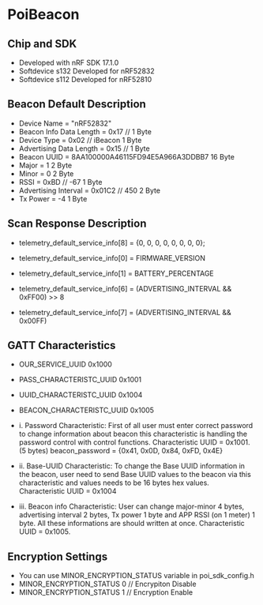 # PoiBeacon

## Chip and SDK

- Developed with nRF SDK 17.1.0
- Softdevice s132 Developed for nRF52832
- Softdevice s112 Developed for nRF52810

## Beacon Default Description

- Device Name                    = "nRF52832"
- Beacon Info Data Length        =  0x17   //                          1 Byte
- Device Type                    =  0x02   //  iBeacon                 1  Byte
- Advertising Data Length        =  0x15   //                          1  Byte       
- Beacon UUID                    =  8AA100000A46115FD94E5A966A3DDBB7   16 Byte
- Major                          =  1                                  2  Byte
- Minor                          =  0                                  2  Byte
- RSSI                           =  0xBD   // -67                      1  Byte   
- Advertising Interval           =  0x01C2 // 450                      2  Byte
- Tx Power                       =  -4                                 1  Byte

## Scan Response Description

- telemetry_default_service_info[8]  = {0, 0, 0, 0, 0, 0, 0, 0};

- telemetry_default_service_info[0]  = FIRMWARE_VERSION
- telemetry_default_service_info[1]  = BATTERY_PERCENTAGE
- telemetry_default_service_info[6]  = (ADVERTISING_INTERVAL && 0xFF00) >> 8
- telemetry_default_service_info[7]  = (ADVERTISING_INTERVAL && 0x00FF)

## GATT Characteristics

- OUR_SERVICE_UUID            0x1000 
- PASS_CHARACTERISTC_UUID     0x1001 
- UUID_CHARACTERISTC_UUID     0x1004 
- BEACON_CHARACTERISTC_UUID   0x1005 


- i. Password Characteristic: First of all user must enter correct password to change  information about beacon this characteristic is handling the password control with control functions. Characteristic UUID = 0x1001. (5 bytes)
beacon_password  =  {0x41, 0x0D, 0x84, 0xFD, 0x4E}


- ii. Base-UUID Characteristic: To change the Base UUID information in the beacon, user need to send Base UUID values to the beacon via this characteristic and values needs to be 16 bytes hex values. Characteristic UUID = 0x1004

- iii. Beacon info Characteristic: User can change major-minor 4 bytes, advertising interval 2 bytes, Tx power 1 byte and APP RSSI (on 1 meter) 1 byte. All these informations are should written at once. Characteristic UUID = 0x1005.

## Encryption Settings

- You can use MINOR_ENCRYPTION_STATUS variable in poi_sdk_config.h
- MINOR_ENCRYPTION_STATUS  0  // Encrypiton Disable
- MINOR_ENCRYPTION_STATUS  1  // Encryption Enable
